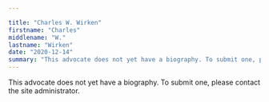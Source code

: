 ```yaml
---

title: "Charles W. Wirken"
firstname: "Charles"
middlename: "W."
lastname: "Wirken"
date: "2020-12-14"
summary: "This advocate does not yet have a biography. To submit one, please contact the site administrator."
---
```

This advocate does not yet have a biography. To submit one, please contact the site administrator.

